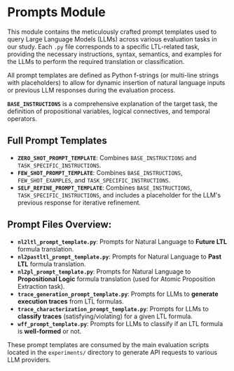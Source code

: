 # Prompts Module

This module contains the meticulously crafted prompt templates used to query Large Language Models (LLMs) across various evaluation tasks in our study. Each `.py` file corresponds to a specific LTL-related task, providing the necessary instructions, syntax, semantics, and examples for the LLMs to perform the required translation or classification.

All prompt templates are defined as Python f-strings (or multi-line strings with placeholders) to allow for dynamic insertion of natural language inputs or previous LLM responses during the evaluation process.

**`BASE_INSTRUCTIONS`** is a comprehensive explanation of the target task, the definition of propositional variables, logical connectives, and temporal operators.
    

## Full Prompt Templates
* **`ZERO_SHOT_PROMPT_TEMPLATE`**: Combines `BASE_INSTRUCTIONS` and `TASK_SPECIFIC_INSTRUCTIONS`.
* **`FEW_SHOT_PROMPT_TEMPLATE`**: Combines `BASE_INSTRUCTIONS`, `FEW_SHOT_EXAMPLES`, and `TASK_SPECIFIC_INSTRUCTIONS`.
* **`SELF_REFINE_PROMPT_TEMPLATE`**: Combines `BASE_INSTRUCTIONS`, `TASK_SPECIFIC_INSTRUCTIONS`, and includes a placeholder for the LLM's previous response for iterative refinement.

## Prompt Files Overview:

* **`nl2ltl_prompt_template.py`**: Prompts for Natural Language to **Future LTL** formula translation.
* **`nl2pastltl_prompt_template.py`**: Prompts for Natural Language to **Past LTL** formula translation.
* **`nl2pl_prompt_template.py`**: Prompts for Natural Language to **Propositional Logic** formula translation (used for Atomic Proposition Extraction task).
* **`trace_generation_prompt_template.py`**: Prompts for LLMs to **generate execution traces** from LTL formulas.
* **`trace_characterization_prompt_template.py`**: Prompts for LLMs to **classify traces** (satisfying/violating) for a given LTL formula.
* **`wff_prompt_template.py`**: Prompts for LLMs to classify if an LTL formula is **well-formed** or not.

These prompt templates are consumed by the main evaluation scripts located in the `experiments/` directory to generate API requests to various LLM providers.

